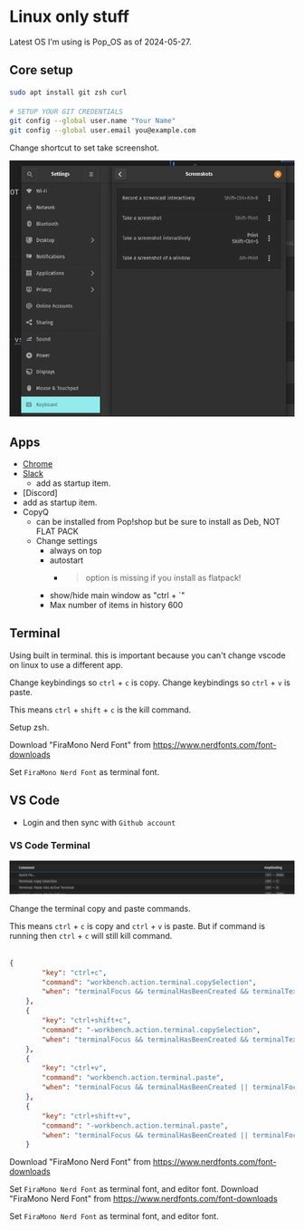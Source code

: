 # Linux only stuff

Latest OS I'm using is Pop_OS as of 2024-05-27.

## Core setup

```bash
sudo apt install git zsh curl

# SETUP YOUR GIT CREDENTIALS
git config --global user.name "Your Name"
git config --global user.email you@example.com
```

Change shortcut to set take screenshot.

![](docs/images/keybinding-set-take-screenshot.png)



## Apps

- [Chrome](https://www.google.com/chrome/browser-tools/)
- [Slack](https://slack.com/downloads)
  - add as startup item.
- [Discord]
 - add as startup item.
- CopyQ
  - can be installed from Pop!shop but be sure to install as Deb, NOT FLAT PACK
  - Change settings
    - always on top
    - autostart
      - > option is missing if you install as flatpack!
    - show/hide main window as "ctrl + `"
    - Max number of items in history 600






## Terminal

Using built in terminal. this is important because you can't change vscode on linux to use a different app.

Change keybindings so `ctrl` + `c` is copy.
Change keybindings so `ctrl` + `v` is paste.

This means `ctrl` + `shift` + `c` is the kill command.


Setup zsh. 
 

Download "FiraMono Nerd Font" from https://www.nerdfonts.com/font-downloads
  
Set `FiraMono Nerd Font` as terminal font.


## VS Code

- Login and then sync with `Github account`
### VS Code Terminal

![](docs/images/vscode-terminal-copy-paste.png)

Change the terminal copy and paste commands.

This means `ctrl` + `c` is copy and `ctrl` + `v` is paste. But if command is running then `ctrl` + `c` will still kill command.

```json

{
        "key": "ctrl+c",
        "command": "workbench.action.terminal.copySelection",
        "when": "terminalFocus && terminalHasBeenCreated && terminalTextSelected || terminalFocus && terminalProcessSupported && terminalTextSelected"
    },
    {
        "key": "ctrl+shift+c",
        "command": "-workbench.action.terminal.copySelection",
        "when": "terminalFocus && terminalHasBeenCreated && terminalTextSelected || terminalFocus && terminalProcessSupported && terminalTextSelected"
    },
    {
        "key": "ctrl+v",
        "command": "workbench.action.terminal.paste",
        "when": "terminalFocus && terminalHasBeenCreated || terminalFocus && terminalProcessSupported"
    },
    {
        "key": "ctrl+shift+v",
        "command": "-workbench.action.terminal.paste",
        "when": "terminalFocus && terminalHasBeenCreated || terminalFocus && terminalProcessSupported"
    }

```

Download "FiraMono Nerd Font" from https://www.nerdfonts.com/font-downloads
  
Set `FiraMono Nerd Font` as terminal font, and editor font.
Download "FiraMono Nerd Font" from https://www.nerdfonts.com/font-downloads
  
Set `FiraMono Nerd Font` as terminal font, and editor font.